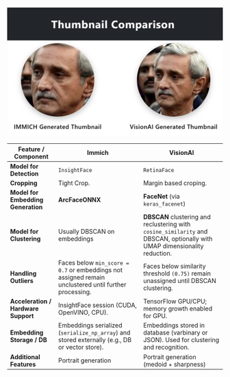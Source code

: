 ![Thumbnail Comparison](Thumbnails_Comparison.png)

| Feature / Component               | Immich                                                                                          | VisionAI                                                                                      |
|----------------------------------|------------------------------------------------------------------------------------------------|------------------------------------------------------------------------------------------------|
| **Model for Detection**           | `InsightFace` | `RetinaFace` |
| **Cropping**  | Tight Crop. | Margin based croping. |
| **Model for Embedding Generation**| **ArcFaceONNX** | **FaceNet** (via `keras_facenet`)  |
| **Model for Clustering**          | Usually DBSCAN on embeddings | **DBSCAN** clustering and reclustering with `cosine_similarity` and DBSCAN, optionally with UMAP dimensionality reduction.   |
| **Handling Outliers**             | Faces below `min_score = 0.7` or embeddings not assigned remain unclustered until further processing. | Faces below similarity threshold `(0.75)` remain unassigned until DBSCAN clustering.                   |
| **Acceleration / Hardware Support**| InsightFace session (CUDA, OpenVINO, CPU).     | TensorFlow GPU/CPU; memory growth enabled for GPU.                                           |
| **Embedding Storage / DB**        | Embeddings serialized (`serialize_np_array`) and stored externally (e.g., DB or vector store). | Embeddings stored in database (varbinary or JSON). Used for clustering and recognition.      |
| **Additional Features**           | Portrait generation | Portrait generation (medoid + sharpness) |

